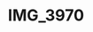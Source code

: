 ---
pid: '103'
layout: photos
title: IMG_3970
filename: IMG_3970.jpg
caption: salt and peppers
permalink: "/photos/103.html"
---